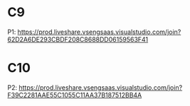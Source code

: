 # C9
P1: https://prod.liveshare.vsengsaas.visualstudio.com/join?62D2A6DE293CBDF208C8688DD06159563F41



# C10
P2: https://prod.liveshare.vsengsaas.visualstudio.com/join?F39C2281AAE55C1055C11AA37B187512BB4A



